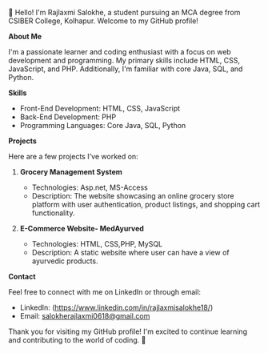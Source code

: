 👋 Hello! I'm Rajlaxmi Salokhe, a student pursuing an MCA degree from CSIBER College, Kolhapur. Welcome to my GitHub profile!

**About Me**

I'm a passionate learner and coding enthusiast with a focus on web development and programming. My primary skills include HTML, CSS, JavaScript, and PHP. Additionally, I'm familiar with core Java, SQL, and Python.

**Skills**

- Front-End Development: HTML, CSS, JavaScript
- Back-End Development: PHP
- Programming Languages: Core Java, SQL, Python

 **Projects**

Here are a few projects I've worked on:

1. **Grocery Management System**
   - Technologies: Asp.net, MS-Access
   - Description: The website showcasing an online  grocery store platform with user authentication, product listings, and shopping cart functionality.

2. **E-Commerce Website- MedAyurved**
   - Technologies: HTML, CSS,PHP, MySQL
   - Description: A static website where user can have a view of ayurvedic products. 

**Contact**

Feel free to connect with me on LinkedIn or through email:
- LinkedIn: (https://www.linkedin.com/in/rajlaxmisalokhe18/)
- Email: salokherajlaxmi0618@gmail.com

Thank you for visiting my GitHub profile! I'm excited to continue learning and contributing to the world of coding. 🚀

